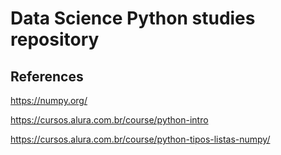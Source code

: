 # Data Science Python studies repository


## References

https://numpy.org/

https://cursos.alura.com.br/course/python-intro

https://cursos.alura.com.br/course/python-tipos-listas-numpy/
